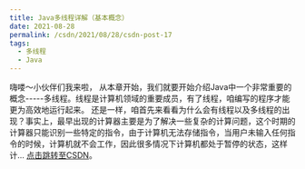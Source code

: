 ```yaml
---
title: Java多线程详解（基本概念）
date: 2021-08-28
permalink: /csdn/2021/08/28/csdn-post-17
tags:
  - 多线程
  - Java
---
```


嗨喽～小伙伴们我来啦，    从本章开始，我们就要开始介绍Java中一个非常重要的概念-----多线程。线程是计算机领域的重要成员，有了线程，咱编写的程序才能更为高效地运行起来。    还是一样，咱首先来看看为什么会有线程以及多线程的出现？事实上，最早出现的计算器主要是为了解决一些复杂的计算问题，这个时期的计算器只能识别一些特定的指令，由于计算机无法存储指令，当用户未输入任何指令的时候，计算机就不会工作，因此很多情况下计算机都处于暂停的状态，这样计... [点击跳转至CSDN](https://blog.csdn.net/sixibiheye/article/details/119969778)。